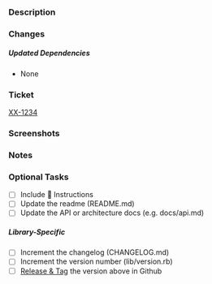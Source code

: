 ### Description

<!--
Describe the relevant motivation and context for this change.
Please include a summary of the change as well as the issue that is fixed.
-->

### Changes

<!--
Please describe your code changes in detail for reviewers. Explain the technical solution you have provided and how it addresses the issue at hand.
-->

##### Updated Dependencies
 - None
<!--
Please include any notes that might be helpful for a reviewer to check the dependency changes you might have introduced.
  - gem version update
  - new gem introduced
  - data model update
-->

### Ticket

<!-- Fill in the ticket information with the details of your feature -->
[XX-1234](https://customink.atlassian.net/browse/XX-1234)

### Screenshots

<!--
Please include any screenshots that communicate the visual story of the change that is being made.
-->

### Notes

<!--
Please include any notes that might be helpful for a reviewer to keep in mind while reading the changes.
-->

### Optional Tasks

<!--
Common, optional tasks are included here in case you forgot something important.
-->

- [ ] Include 🎩 Instructions
- [ ] Update the readme (README.md)
- [ ] Update the API or architecture docs (e.g. docs/api.md)

##### Library-Specific
- [ ] Increment the changelog (CHANGELOG.md)
- [ ] Increment the version number (lib/version.rb)
- [ ] [Release & Tag][release] the version above in Github

[release]: https://docs.github.com/en/github/administering-a-repository/managing-releases-in-a-repository
